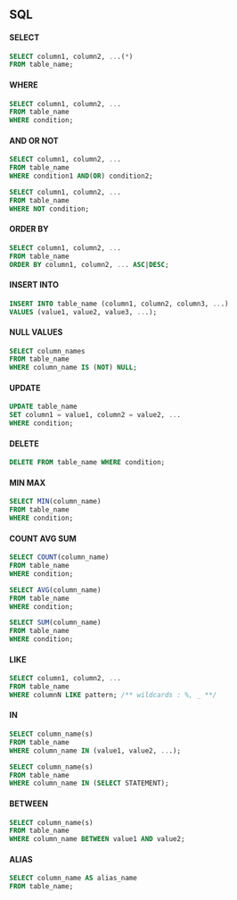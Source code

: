 ## SQL

#### SELECT

~~~sql
SELECT column1, column2, ...(*)
FROM table_name;
~~~

#### WHERE

~~~sql
SELECT column1, column2, ...
FROM table_name
WHERE condition;
~~~

#### AND OR NOT

~~~sql
SELECT column1, column2, ...
FROM table_name
WHERE condition1 AND(OR) condition2;
~~~

~~~sql
SELECT column1, column2, ...
FROM table_name
WHERE NOT condition;
~~~

#### ORDER BY

~~~sql
SELECT column1, column2, ...
FROM table_name
ORDER BY column1, column2, ... ASC|DESC;
~~~

#### INSERT INTO

~~~sql
INSERT INTO table_name (column1, column2, column3, ...)
VALUES (value1, value2, value3, ...);
~~~

#### NULL VALUES

~~~sql
SELECT column_names
FROM table_name
WHERE column_name IS (NOT) NULL;
~~~

#### UPDATE

~~~sql
UPDATE table_name
SET column1 = value1, column2 = value2, ...
WHERE condition;
~~~

#### DELETE

~~~sql
DELETE FROM table_name WHERE condition;
~~~

#### MIN MAX

~~~sql
SELECT MIN(column_name)
FROM table_name
WHERE condition;
~~~

#### COUNT AVG SUM

~~~sql
SELECT COUNT(column_name)
FROM table_name
WHERE condition;
~~~
~~~sql
SELECT AVG(column_name)
FROM table_name
WHERE condition;
~~~
~~~sql
SELECT SUM(column_name)
FROM table_name
WHERE condition;
~~~

#### LIKE

~~~sql
SELECT column1, column2, ...
FROM table_name
WHERE columnN LIKE pattern; /** wildcards : %, _ **/
~~~

#### IN

~~~sql
SELECT column_name(s)
FROM table_name
WHERE column_name IN (value1, value2, ...);
~~~
~~~sql
SELECT column_name(s)
FROM table_name
WHERE column_name IN (SELECT STATEMENT);
~~~

#### BETWEEN

~~~sql
SELECT column_name(s)
FROM table_name
WHERE column_name BETWEEN value1 AND value2;
~~~

#### ALIAS

~~~sql
SELECT column_name AS alias_name
FROM table_name;
~~~
